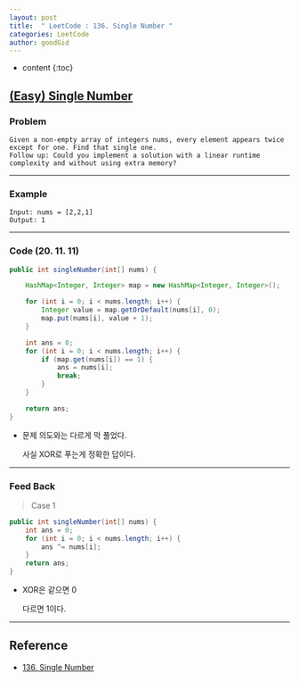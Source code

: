```yaml
---
layout: post
title:  " LeetCode : 136. Single Number "
categories: LeetCode
author: goodGid
---
```

* content
{:toc}

## [(Easy) Single Number](https://leetcode.com/problems/single-number/)

### Problem

```
Given a non-empty array of integers nums, every element appears twice except for one. Find that single one.
Follow up: Could you implement a solution with a linear runtime complexity and without using extra memory?
```
 
---

### Example

```
Input: nums = [2,2,1]
Output: 1
```

---

### Code (20. 11. 11)

``` java
public int singleNumber(int[] nums) {

    HashMap<Integer, Integer> map = new HashMap<Integer, Integer>();

    for (int i = 0; i < nums.length; i++) {
        Integer value = map.getOrDefault(nums[i], 0);
        map.put(nums[i], value + 1);
    }

    int ans = 0;
    for (int i = 0; i < nums.length; i++) {
        if (map.get(nums[i]) == 1) {
            ans = nums[i];
            break;
        }
    }

    return ans;
}
```

* 문제 의도와는 다르게 막 풀었다.

  사실 XOR로 푸는게 정확한 답이다.

---

### Feed Back

> Case 1

``` java
public int singleNumber(int[] nums) {
    int ans = 0;
    for (int i = 0; i < nums.length; i++) {
        ans ^= nums[i];
    }
    return ans;
}
```

* XOR은 같으면 0 

  다르면 1이다.

---

## Reference

* [136. Single Number](https://leetcode.com/problems/single-number/)
